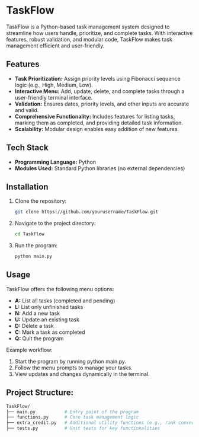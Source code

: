# TaskFlow

TaskFlow is a Python-based task management system designed to streamline how users handle, prioritize, and complete tasks. With interactive features, robust validation, and modular code, TaskFlow makes task management efficient and user-friendly.

## Features

- **Task Prioritization:** Assign priority levels using Fibonacci sequence logic (e.g., High, Medium, Low).
- **Interactive Menu:** Add, update, delete, and complete tasks through a user-friendly terminal interface.
- **Validation:** Ensures dates, priority levels, and other inputs are accurate and valid.
- **Comprehensive Functionality:** Includes features for listing tasks, marking them as completed, and providing detailed task information.
- **Scalability:** Modular design enables easy addition of new features.

## Tech Stack

- **Programming Language:** Python
- **Modules Used:** Standard Python libraries (no external dependencies)

## Installation

1. Clone the repository:
   ```bash
   git clone https://github.com/yourusername/TaskFlow.git

2. Navigate to the project directory:
   ```bash
   cd TaskFlow

3. Run the program:
   ```bash
   python main.py

## Usage
TaskFlow offers the following menu options:

- **A:** List all tasks (completed and pending)
- **L:** List only unfinished tasks
- **N:** Add a new task
- **U:**  Update an existing task
- **D:**  Delete a task
- **C:**  Mark a task as completed
- **Q:**  Quit the program

Example workflow:

1. Start the program by running python main.py.
2. Follow the menu prompts to manage your tasks.
3. View updates and changes dynamically in the terminal.

## Project Structure:
```bash
TaskFlow/
├── main.py           # Entry point of the program
├── functions.py      # Core task management logic
├── extra_credit.py   # Additional utility functions (e.g., rank conversion)
├── tests.py          # Unit tests for key functionalities
